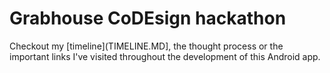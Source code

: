 # Grabhouse CoDEsign hackathon

Checkout my [timeline](TIMELINE.MD], the thought process or the important links I've visited throughout the development of this Android app.